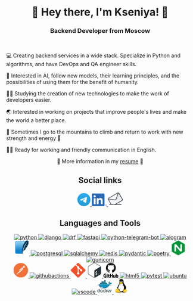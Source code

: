 <div align="center">
  <h1>🌿 Hey there, I'm Kseniya! 🌿</h1>
  <h3>Backend Developer from Moscow</h3><br>
</div>

<div align="center">
  <p align="left">
    💻 Сreating backend services in a wide stack. Specialize in Python and algorithms, and have DevOps and QA engineer skills.
  </p>
  <p align="left">
    🤖 Interested in AI, follow new models, their learning principles, and the possibilities of using them for the benefit of humanity.
  </p>
  <p align="left">
    🧑‍💻 Studying the creation of new technologies to make the work of developers easier.
  </p>
  <p align="left">
    🌏 Interested in working on projects that improve people's lives and make the world a better place.
  </p>
  <p align="left">
    🧗 Sometimes I go to the mountains to climb and return to work with new strength and energy 💪
  </p>
  <p align="left">
    🙋‍♀️ Ready for working and friendly communication in English.
  </p>

 💼  More information in my [resume](https://docs.google.com/document/d/1VSr-TAwSqhbwJ9pTeJYgOHW9X4O_-fEhAMrOJQUHwXM)  💼
</div>

<div align="center">
    <h2> Social links</h2>
  <a href="https://t.me/TeterchevaKseniya" target="_blank">
    <img src="https://github.com/GreenVibesOnly/GreenVibesOnly/blob/main/tg_logo.png" title="Telegram" alt="telegram" width="35">
  </a>
  <a href="https://www.linkedin.com/in/greenvibesonly" target="_blank">
    <img src="https://github.com/GreenVibesOnly/GreenVibesOnly/blob/main/li_logo.png" title="LinkedIn" alt="linkedin" width="40">
  </a>
  <a href="mailto:kseniya@tetercheva.ru">
    <img src="https://github.com/GreenVibesOnly/GreenVibesOnly/blob/main/mail_logo.png" title="YaMail" alt="yamail" width="40">
  </a>
</div>

<div align="center">
  <h2>Languages and Tools</h2>
</div>

<div align="center">
  <a href="https://www.python.org/" target="_blank">
    <img src="https://cdn.jsdelivr.net/gh/devicons/devicon@latest/icons/python/python-original.svg" title="Python" alt="python" width="40" height="40"/>
  </a>
  <a href="https://docs.djangoproject.com/" target="_blank">
    <img src="https://cdn.jsdelivr.net/gh/devicons/devicon@latest/icons/django/django-plain.svg" title="Django" alt="django" width="40" height="40"/>
  </a>
  <a href="https://www.django-rest-framework.org/" target="_blank">
    <img src="https://cdn.jsdelivr.net/gh/devicons/devicon@latest/icons/djangorest/djangorest-original-wordmark.svg" title="DRF" alt="drf" width="40" height="40"/>
  </a>
  <a href="https://fastapi.tiangolo.com/" target="_blank">
    <img src="https://cdn.jsdelivr.net/gh/devicons/devicon@latest/icons/fastapi/fastapi-plain.svg" title="FastApi" alt="fastapi" width="40" height="40"/>
  </a>
  <a href="https://python-telegram-bot.org/" target="_blank">
    <img src="https://raw.githubusercontent.com/python-telegram-bot/logos/refs/heads/master/logo/png/ptb-logo_240.png" title="Python-telegram-bot" alt="python-telegram-bot" width="40" height="40"/>
  <a href="https://aiogram.dev/" target="_blank">
    <img src="https://aiogram.dev/img/logo.c95d892f.png" title="Aiogram" alt="aiogram" width="40" height="40"/>
  </a>
  <a href="https://www.sqlite.org/docs.html" target="_blank">
    <img src="https://github.com/devicons/devicon/blob/master/icons/sqlite/sqlite-original.svg" title="Sqlite" alt="sqlite" width="40" height="40"/>
  </a>
  <a href="https://www.postgresql.org/" target="_blank">
    <img src="https://cdn.jsdelivr.net/gh/devicons/devicon@latest/icons/postgresql/postgresql-plain-wordmark.svg" title="Postgresql" alt="postgresql" width="40" height="40"/>
  </a>
  <a href="https://docs.sqlalchemy.org/" target="_blank">
    <img src="https://cdn.jsdelivr.net/gh/devicons/devicon@latest/icons/sqlalchemy/sqlalchemy-original.svg" title="SqlAlchemy" alt="sqlalchemy" width="40" height="40"/>
  </a>
  <a href="https://redis.io/" target="_blank">
    <img src="https://cdn.jsdelivr.net/gh/devicons/devicon@latest/icons/redis/redis-plain-wordmark.svg" title="Redis" alt="redis" width="40" height="40"/>
  </a>
  <a href="https://docs.pydantic.dev/" target="_blank">
    <img src="https://docs.pydantic.dev/latest/logo-white.svg" title="Pydantic" alt="pydantic" width="40" height="40"/>
  </a>
  <a href="https://python-poetry.org/" target="_blank">
    <img src="https://cdn.jsdelivr.net/gh/devicons/devicon@latest/icons/poetry/poetry-original.svg" title="Poetry" alt="poetry" width="40" height="40"/>
  </a>
  <a href="https://nginx.org/en/" target="_blank">
    <img src="https://raw.githubusercontent.com/devicons/devicon/master/icons/nginx/nginx-original.svg" title="Nginx" alt="nginx" width="40" height="40"/>
  </a>
  <a href="https://gunicorn.org/" target="_blank">
    <img src="https://gunicorn.org/images/title.png" title="Gunicorn" alt="gunicorn" width="40" height="15"/>
  </a>
</div>
  
<div align="center">
  </a>
  <a href="https://learning.postman.com/" target="_blank">
    <img src="https://github.com/devicons/devicon/blob/master/icons/postman/postman-original.svg" title="Postman" alt="postman" width="40" height="40"/>
  </a>
  <a href="https://github.com/features/actions" target="_blank">
    <img src="https://cdn.jsdelivr.net/gh/devicons/devicon@latest/icons/githubactions/githubactions-original.svg" title="GitHubActions" alt="githubactions" width="40" height="40"/>
  <a href="https://git-scm.com/" target="_blank">
    <img src="https://github.com/devicons/devicon/blob/master/icons/git/git-original.svg" title="Git" alt="git" width="40" height="40"/>
  </a>
  <a href="https://www.gnu.org/" target="_blank">
    <img src="https://github.com/devicons/devicon/blob/master/icons/bash/bash-original.svg" title="Bash" alt="bash" width="40" height="40"/>
  </a>
  <a href="https://docs.github.com/" target="_blank">
    <img src="https://github.com/devicons/devicon/blob/master/icons/github/github-original-wordmark.svg" title="GitHub" alt="github" width="40" height="40"/>
  </a>
  </a>
  <a href="https://html.spec.whatwg.org/" target="_blank">
    <img src="https://cdn.jsdelivr.net/gh/devicons/devicon@latest/icons/html5/html5-plain-wordmark.svg" title="HTML5" alt="html5" width="40" height="40"/>
  </a>
  <a href="https://docs.pytest.org/en/" target="_blank">
    <img src="https://cdn.jsdelivr.net/gh/devicons/devicon@latest/icons/pytest/pytest-original-wordmark.svg" title="Pytest" alt="pytest" width="40" height="40"/>
  </a>
  <a href="https://ubuntu.com/" target="_blank">
    <img src="https://cdn.jsdelivr.net/gh/devicons/devicon@latest/icons/ubuntu/ubuntu-original.svg" title="Ubuntu" alt="ubuntu" width="40" height="40"/>
  </a>
  <a href="https://code.visualstudio.com/" target="_blank">
    <img src="https://cdn.jsdelivr.net/gh/devicons/devicon@latest/icons/vscode/vscode-original.svg" title="VSCode" alt="vscode" width="40" height="40"/>
  </a>
  <a href="https://docs.docker.com/" target="_blank">
    <img src="https://raw.githubusercontent.com/devicons/devicon/master/icons/docker/docker-original-wordmark.svg" title="Docker" alt="docker" width="40" height="40"/>
  </a>
  <a href="https://www.kernel.org/" target="_blank">
    <img src="https://raw.githubusercontent.com/devicons/devicon/master/icons/linux/linux-original.svg" title="Linux" alt="linux" width="40" height="40"/>
  </a>
</div>

<!-- 
<div id="stat" align="center">
  <h2>My stat</h2>
    <img src="https://github-profile-summary-cards.vercel.app/api/cards/profile-details?username=GreenVibesOnly&theme=github_dark" alt="Stat"/>
</div>
-->


